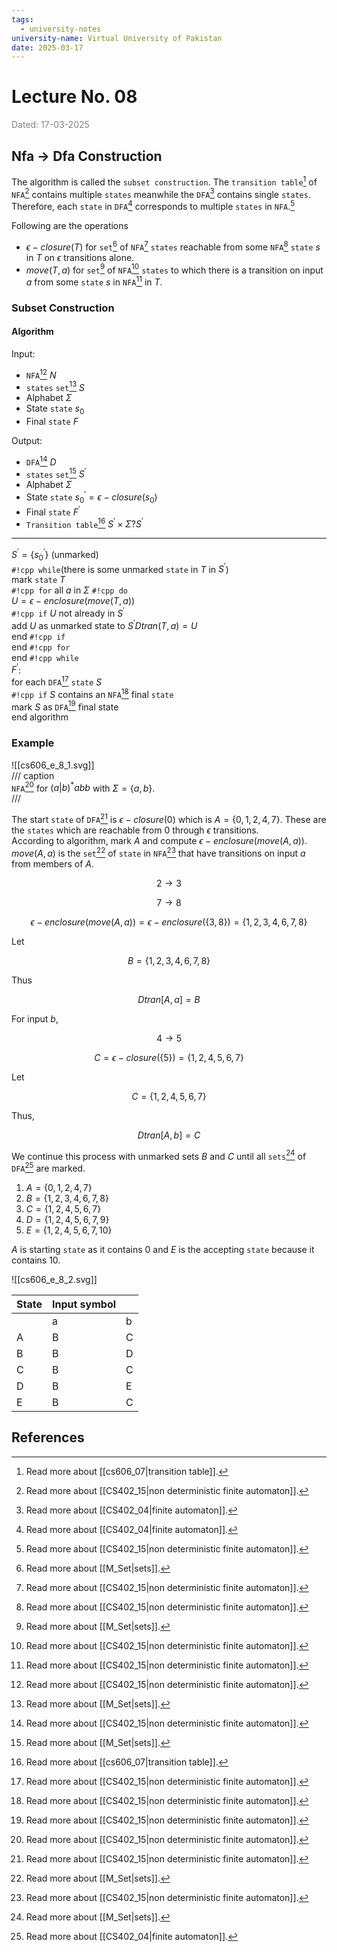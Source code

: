 ```yaml
---
tags:
  - university-notes
university-name: Virtual University of Pakistan
date: 2025-03-17
---
```


# Lecture No. 08

<span style="color: gray;">Dated: 17-03-2025</span>

## Nfa → Dfa Construction

The algorithm is called the `subset construction`. The `transition table`[^1] of `NFA`[^2] contains multiple `states` meanwhile the `DFA`[^3] contains single `states`.  
Therefore, each `state` in `DFA`[^3] corresponds to multiple `states` in `NFA`.[^2]  

Following are the operations

- $\epsilon-closure(T)$ for `set`[^4] of `NFA`[^2] `states` reachable from some `NFA`[^2] `state` $s$ in $T$ on $\epsilon$ transitions alone.
- $move(T, a)$ for `set`[^4] of `NFA`[^2] `states` to which there is a transition on input $a$ from some `state` $s$ in `NFA`[^2] in $T$.

### Subset Construction

#### Algorithm

Input: 

- `NFA`[^2] $N$
- `states` `set`[^4] $S$
- Alphabet $\Sigma$
- State `state` $s_0$
- Final `state` $F$

Output:

- `DFA`[^2] $D$
- `states` `set`[^4] $S^\prime$
- Alphabet $\Sigma$
- State `state` $s_0^\prime = \epsilon-closure(s_0)$
- Final `state` $F^\prime$
- `Transition table`[^1] $S^\prime \times \Sigma ? S^\prime$

---

$S^\prime = \{s_0^\prime\}$ (unmarked)  
`#!cpp while`(there is some unmarked `state` in $T$ in $S^\prime$)  
	mark `state` $T$  
	`#!cpp for` all $a$ in $\Sigma$ `#!cpp do`  
		$U = \epsilon-enclosure(move(T, a))$  
		`#!cpp if` $U$ not already in $S^\prime$  
			add $U$ as unmarked state to $S^\prime Dtran(T, a) = U$  
		end `#!cpp if`  
	end `#!cpp for`  
end `#!cpp while`  
$F^\prime$:  
	for each `DFA`[^2] `state` $S$  
		`#!cpp if` $S$ contains an `NFA`[^2] final `state`  
			mark $S$ as `DFA`[^2] final state  
end algorithm

### Example

![[cs606_e_8_1.svg]]  
/// caption  
`NFA`[^2] for $(a | b)^*abb$ with $\Sigma = \{a, b\}$.  
///

The start `state` of `DFA`[^2] is $\epsilon-closure(0)$ which is $A = \{0, 1, 2, 4, 7\}$. These are the `states` which are reachable from $0$ through $\epsilon$ transitions.  
According to algorithm, mark $A$ and compute $\epsilon-enclosure(move(A, a))$.  
$move(A, a)$ is the `set`[^4] of `state` in `NFA`[^2] that have transitions on input $a$ from members of $A$.  

$$2 \to 3$$

$$7 \to 8$$

$$\epsilon-enclosure(move(A, a)) = \epsilon-enclosure(\{3, 8\}) = \{1, 2, 3, 4, 6, 7, 8\}$$

Let  

$$B = \{1, 2, 3, 4, 6, 7, 8\}$$

Thus  

$$Dtran[A, a] = B$$

For input $b$,  

$$4 \to 5$$

$$C = \epsilon-closure(\{5\}) = \{1, 2, 4, 5, 6, 7\}$$

Let  

$$C = \{1, 2, 4, 5, 6, 7\}$$

Thus,  

$$Dtran[A, b] = C$$

We continue this process with unmarked sets $B$ and $C$ until all `sets`[^4] of `DFA`[^3] are marked.

1. $A=\{0,1,2,4,7\}$
2. $B=\{1,2,3,4,6,7,8\}$
3. $C=\{1,2,4,5,6,7\}$
4. $D=\{1,2,4,5,6,7,9\}$
5. $E=\{1,2,4,5,6,7,10\}$

$A$ is starting `state` as it contains $0$ and $E$ is the accepting `state` because it contains $10$.

![[cs606_e_8_2.svg]]

| State | Input symbol |     |
| ----- | ------------ | --- |
|       | a            | b   |
| A     | B            | C   |
| B     | B            | D   |
| C     | B            | C   |
| D     | B            | E   |
| E     | B            | C   |

## References

[^1]: Read more about [[cs606_07|transition table]].
[^2]: Read more about [[CS402_15|non deterministic finite automaton]].
[^3]: Read more about [[CS402_04|finite automaton]].
[^4]: Read more about [[M_Set|sets]].